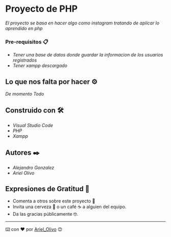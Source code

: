 # Proyecto de PHP

_El proyecto se basa en hacer algo como instagram tratando de aplicar lo aprendido en php_

### Pre-requisitos 📋

* _Tener una base de datos donde guardar la informacion de los usuarios registrados_
* _Tener xampp descargado_

## Lo que nos falta por hacer ⚙️

_De momento Todo_


## Construido con 🛠️

* _Visual Studio Code_
* _PHP_
* _Xampp_


## Autores ✒️

* _Alejandro Gonzalez_
* _Ariel Olivo_


## Expresiones de Gratitud 🎁

* Comenta a otros sobre este proyecto 📢
* Invita una cerveza 🍺 o un café ☕ a alguien del equipo. 
* Da las gracias públicamente 🤓.




---
⌨️ con ❤️ por [Ariel_Olivo](https://github.com/arielolivo) 😊
